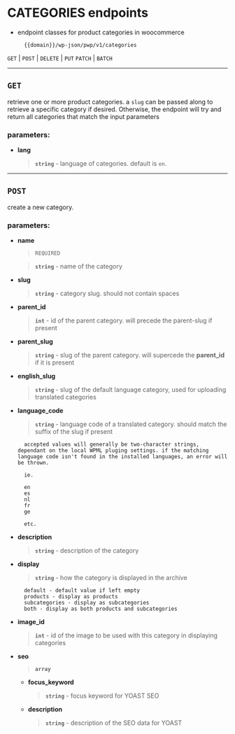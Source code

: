 # CATEGORIES endpoints
* endpoint classes for product categories in woocommerce

        {{domain}}/wp-json/pwp/v1/categories

`GET` | `POST` | `DELETE` | `PUT` `PATCH` | `BATCH` 

___
## `GET` 

retrieve one or more product categories. a `slug` can be passed along to retrieve a specific category if desired. Otherwise, the endpoint will try and return all categories that match the input parameters

### parameters:
  * __lang__  
    > __`string`__ - language of categories. default is `en`.
___
## `POST` 
    
create a new category.

### parameters:

* __name__  
    > `REQUIRED`

    > __`string`__ - name of the category
* __slug__
    > __`string`__ - category slug. should not contain spaces
* __parent_id__
    > __`int`__ - id of the parent category. will precede the parent-slug if present
* __parent_slug__
    > __`string`__ - slug of the parent category. will supercede the __parent_id__ if it is present       
* __english_slug__
    > __`string`__ - slug of the default language category, used for uploading translated categories
* __language_code__
    > __`string`__ - language code of a translated category. should match the suffix of the slug if present

        accepted values will generally be two-character strings, dependant on the local WPML pluging settings. if the matching language code isn't found in the installed languages, an error will be thrown.

        ie. 

        en
        es
        nl
        fr
        ge

        etc.
* __description__
    > __`string`__ - description of the category
* __display__
    > __`string`__ - how the category is displayed in the archive

        default - default value if left empty
        products - display as products
        subcategories - display as subcategories
        both - display as both products and subcategories
* __image_id__
    > __`int`__ - id of the image to be used with this category in displaying categories
* __seo__
    > __`array`__
  * __focus_keyword__
    > __`string`__ - focus keyword for YOAST SEO
  * __description__
    > __`string`__ - description of the SEO data for YOAST
